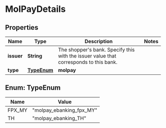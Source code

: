 

# MolPayDetails


## Properties

| Name | Type | Description | Notes |
|------------ | ------------- | ------------- | -------------|
|**issuer** | **String** | The shopper&#39;s bank. Specify this with the issuer value that corresponds to this bank. |  |
|**type** | [**TypeEnum**](#TypeEnum) | **molpay** |  |



## Enum: TypeEnum

| Name | Value |
|---- | -----|
| FPX_MY | &quot;molpay_ebanking_fpx_MY&quot; |
| TH | &quot;molpay_ebanking_TH&quot; |




